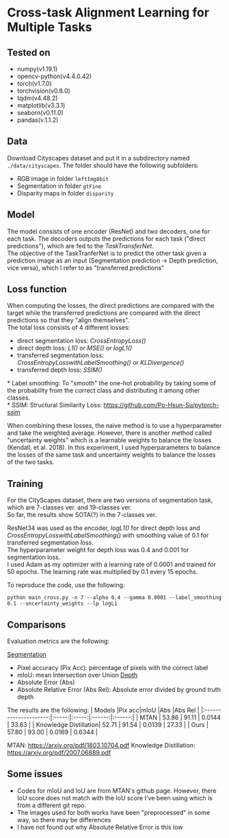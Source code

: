 # Cross-task Alignment Learning for Multiple Tasks

## Tested on
- numpy(v1.19.1)
- opencv-python(v4.4.0.42)
- torch(v1.7.0)
- torchvision(v0.8.0)
- tqdm(v4.48.2)
- matplotlib(v3.3.1)
- seaborn(v0.11.0)
- pandas(v.1.1.2)

## Data
Download Cityscapes dataset and put it in a subdirectory named `./data/cityscapes`.
The folder should have the following subfolders:
- RGB image in folder `leftImg8bit`
- Segmentation in folder `gtFine`
- Disparity maps in folder `disparity`

## Model
The model consists of one encoder (ResNet) and two decoders, one for each task. 
The decoders outputs the predictions for each task ("direct predictions"), which are fed to the _TaskTransferNet_.<br>
The objective of the TaskTranferNet is to predict the other task given a prediction image as an input 
(Segmentation prediction -> Depth prediction, vice versa), which I refer to as "transferred predictions"

## Loss function
When computing the losses, the direct predictions are compared with the target 
while the transferred predictions are compared with the direct predictions so that they "align themselves".<br>
The total loss consists of 4 different losses:
- direct segmentation loss: _CrossEntropyLoss()_
- direct depth loss: _L1()_ or _MSE()_ or _logL1()_
- transferred segmentation loss: <br>_CrossEntropyLosswithLabelSmoothing()_ or _KLDivergence()_
- transferred depth loss: _SSIM()_

\* Label smoothing: To "smooth" the one-hot probability by taking some of the probability from the correct class and distributing it among other classes.<br>
\* SSIM: Structural Similarity Loss: https://github.com/Po-Hsun-Su/pytorch-ssim

When combining these losses, the naive method is to use a hyperparameter and take the weighted average. 
However, there is another method called "uncertainty weights" which is a learnable weights to balance the losses (Kendall, et al. 2018).
In this experiment, I used hyperparameters to balance the losses of the same task and uncertainty weights to balance the losses of the two tasks.

## Training
For the CityScapes dataset, there are two versions of segmentation task, which are 7-classes ver. and 19-classes ver.<br>
So far, the results show SOTA(?) in the 7-classes ver.

ResNet34 was used as the encoder, _logL1()_ for direct depth loss and _CrossEntropyLosswithLabelSmoothing()_ with smoothing value of 0.1 for transferred segmentation loss.<br>
The hyperparameter weight for depth loss was 0.4 and 0.001 for segmentation loss.<br>
I used Adam as my optimizer with a learning rate of 0.0001 and trained for 50 epochs. The learning rate was multiplied by 0.1 every 15 epochs.

To reproduce the code, use the following:
```
python main_cross.py -n 7 --alpha 0.4 --gamma 0.0001 --label_smoothing 0.1 --uncertainty_weights --lp logL1
```

## Comparisons
Evaluation metrics are the following:

<ins>Segmentation</ins>
- Pixel accuracy (Pix Acc): percentage of pixels with the correct label
- mIoU: mean Intersection over Union
<ins>Depth</ins>
- Absolute Error (Abs)
- Absolute Relative Error (Abs Rel): Absolute error divided by ground truth depth

The results are the following:
| Models                |Pix acc|mIoU   |Abs     |Abs Rel |
|:---------------------:|:-----:|:-----:|:------:|:------:|
| MTAN                  | 53.86 | 91.11 | 0.0144 | 33.63  |
| Knowledge Distillation| 52.71 | 91.54 | 0.0139 | 27.33  |
| Ours                  | 57.80 | 93.00 | 0.0169 | 0.6344 |

MTAN: https://arxiv.org/pdf/1803.10704.pdf
Knowledge Distillation: https://arxiv.org/pdf/2007.06889.pdf

## Some issues
- Codes for mIoU and IoU are from MTAN's github page. However, there IoU score does not match with the IoU score I've been using which is from a different git repo.
- The images used for both works have been "preprocessed" in some way, so there may be differences
- I have not found out why Absolute Relative Error is this low


